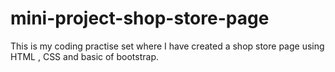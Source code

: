 # mini-project-shop-store-page
This is my coding practise set where I have created a shop store page using HTML , CSS and basic of bootstrap.
